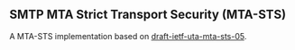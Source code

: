 ## SMTP MTA Strict Transport Security (MTA-STS) 
A MTA-STS implementation based on [draft-ietf-uta-mta-sts-05](https://tools.ietf.org/html/draft-ietf-uta-mta-sts-05).
